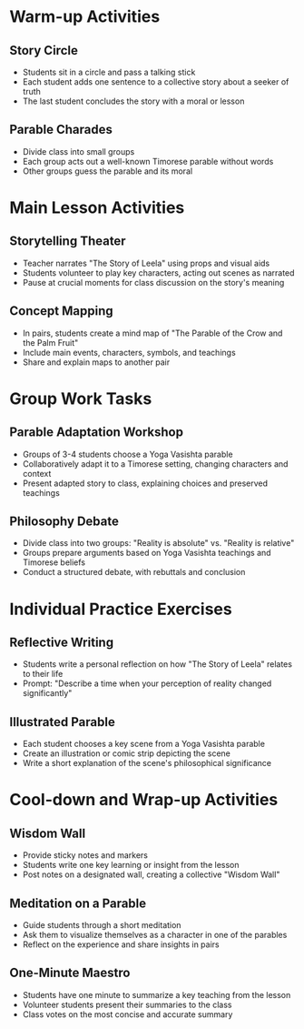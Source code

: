 # Warm-up Activities

## Story Circle
- Students sit in a circle and pass a talking stick
- Each student adds one sentence to a collective story about a seeker of truth
- The last student concludes the story with a moral or lesson

## Parable Charades
- Divide class into small groups
- Each group acts out a well-known Timorese parable without words
- Other groups guess the parable and its moral

# Main Lesson Activities

## Storytelling Theater
- Teacher narrates "The Story of Leela" using props and visual aids
- Students volunteer to play key characters, acting out scenes as narrated
- Pause at crucial moments for class discussion on the story's meaning

## Concept Mapping
- In pairs, students create a mind map of "The Parable of the Crow and the Palm Fruit"
- Include main events, characters, symbols, and teachings
- Share and explain maps to another pair

# Group Work Tasks

## Parable Adaptation Workshop
- Groups of 3-4 students choose a Yoga Vasishta parable
- Collaboratively adapt it to a Timorese setting, changing characters and context
- Present adapted story to class, explaining choices and preserved teachings

## Philosophy Debate
- Divide class into two groups: "Reality is absolute" vs. "Reality is relative"
- Groups prepare arguments based on Yoga Vasishta teachings and Timorese beliefs
- Conduct a structured debate, with rebuttals and conclusion

# Individual Practice Exercises

## Reflective Writing
- Students write a personal reflection on how "The Story of Leela" relates to their life
- Prompt: "Describe a time when your perception of reality changed significantly"

## Illustrated Parable
- Each student chooses a key scene from a Yoga Vasishta parable
- Create an illustration or comic strip depicting the scene
- Write a short explanation of the scene's philosophical significance

# Cool-down and Wrap-up Activities

## Wisdom Wall
- Provide sticky notes and markers
- Students write one key learning or insight from the lesson
- Post notes on a designated wall, creating a collective "Wisdom Wall"

## Meditation on a Parable
- Guide students through a short meditation
- Ask them to visualize themselves as a character in one of the parables
- Reflect on the experience and share insights in pairs

## One-Minute Maestro
- Students have one minute to summarize a key teaching from the lesson
- Volunteer students present their summaries to the class
- Class votes on the most concise and accurate summary